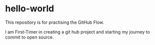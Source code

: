 # hello-world
This repository is for practising the GitHub Flow.

I am First-Timer in creating a git hub project and
starting my journey to commit to open source.
